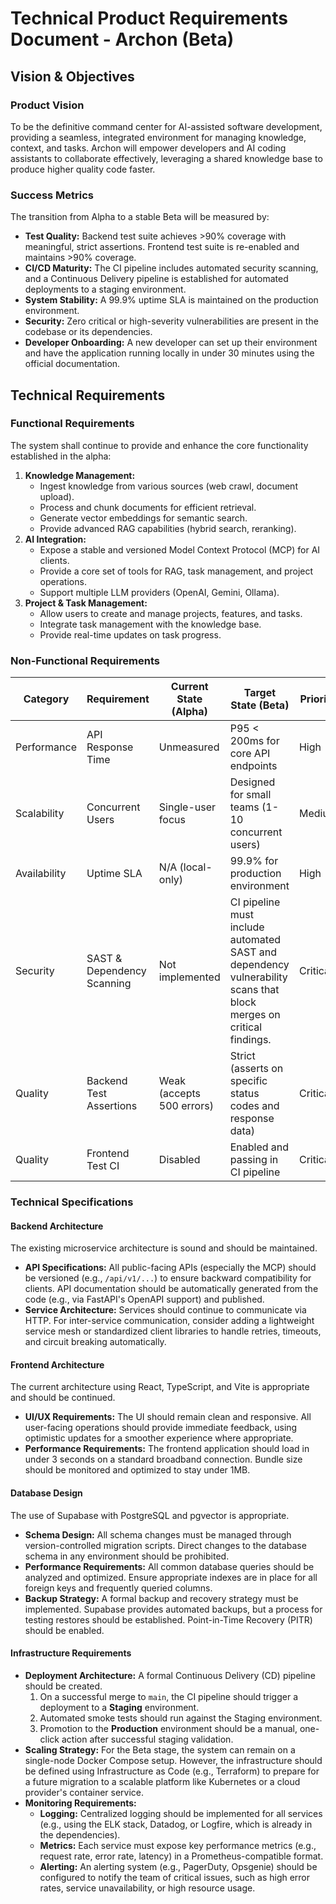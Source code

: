 # Technical Product Requirements Document - Archon (Beta)

## Vision & Objectives

### Product Vision
To be the definitive command center for AI-assisted software development, providing a seamless, integrated environment for managing knowledge, context, and tasks. Archon will empower developers and AI coding assistants to collaborate effectively, leveraging a shared knowledge base to produce higher quality code faster.

### Success Metrics
The transition from Alpha to a stable Beta will be measured by:
- **Test Quality:** Backend test suite achieves >90% coverage with meaningful, strict assertions. Frontend test suite is re-enabled and maintains >90% coverage.
- **CI/CD Maturity:** The CI pipeline includes automated security scanning, and a Continuous Delivery pipeline is established for automated deployments to a staging environment.
- **System Stability:** A 99.9% uptime SLA is maintained on the production environment.
- **Security:** Zero critical or high-severity vulnerabilities are present in the codebase or its dependencies.
- **Developer Onboarding:** A new developer can set up their environment and have the application running locally in under 30 minutes using the official documentation.

## Technical Requirements

### Functional Requirements
The system shall continue to provide and enhance the core functionality established in the alpha:
1.  **Knowledge Management:**
    -   Ingest knowledge from various sources (web crawl, document upload).
    -   Process and chunk documents for efficient retrieval.
    -   Generate vector embeddings for semantic search.
    -   Provide advanced RAG capabilities (hybrid search, reranking).
2.  **AI Integration:**
    -   Expose a stable and versioned Model Context Protocol (MCP) for AI clients.
    -   Provide a core set of tools for RAG, task management, and project operations.
    -   Support multiple LLM providers (OpenAI, Gemini, Ollama).
3.  **Project & Task Management:**
    -   Allow users to create and manage projects, features, and tasks.
    -   Integrate task management with the knowledge base.
    -   Provide real-time updates on task progress.

### Non-Functional Requirements

| Category | Requirement | Current State (Alpha) | Target State (Beta) | Priority |
|----------|-------------|---------------|--------------|----------|
| Performance | API Response Time | Unmeasured | P95 < 200ms for core API endpoints | High |
| Scalability | Concurrent Users | Single-user focus | Designed for small teams (1-10 concurrent users) | Medium |
| Availability | Uptime SLA | N/A (local-only) | 99.9% for production environment | High |
| Security | SAST & Dependency Scanning | Not implemented | CI pipeline must include automated SAST and dependency vulnerability scans that block merges on critical findings. | Critical |
| Quality | Backend Test Assertions | Weak (accepts 500 errors) | Strict (asserts on specific status codes and response data) | Critical |
| Quality | Frontend Test CI | Disabled | Enabled and passing in CI pipeline | Critical |

### Technical Specifications

#### Backend Architecture
The existing microservice architecture is sound and should be maintained.
*   **API Specifications:** All public-facing APIs (especially the MCP) should be versioned (e.g., `/api/v1/...`) to ensure backward compatibility for clients. API documentation should be automatically generated from the code (e.g., via FastAPI's OpenAPI support) and published.
*   **Service Architecture:** Services should continue to communicate via HTTP. For inter-service communication, consider adding a lightweight service mesh or standardized client libraries to handle retries, timeouts, and circuit breaking automatically.

#### Frontend Architecture
The current architecture using React, TypeScript, and Vite is appropriate and should be continued.
*   **UI/UX Requirements:** The UI should remain clean and responsive. All user-facing operations should provide immediate feedback, using optimistic updates for a smoother experience where appropriate.
*   **Performance Requirements:** The frontend application should load in under 3 seconds on a standard broadband connection. Bundle size should be monitored and optimized to stay under 1MB.

#### Database Design
The use of Supabase with PostgreSQL and pgvector is appropriate.
*   **Schema Design:** All schema changes must be managed through version-controlled migration scripts. Direct changes to the database schema in any environment should be prohibited.
*   **Performance Requirements:** All common database queries should be analyzed and optimized. Ensure appropriate indexes are in place for all foreign keys and frequently queried columns.
*   **Backup Strategy:** A formal backup and recovery strategy must be implemented. Supabase provides automated backups, but a process for testing restores should be established. Point-in-Time Recovery (PITR) should be enabled.

#### Infrastructure Requirements
*   **Deployment Architecture:** A formal Continuous Delivery (CD) pipeline should be created.
    1.  On a successful merge to `main`, the CI pipeline should trigger a deployment to a **Staging** environment.
    2.  Automated smoke tests should run against the Staging environment.
    3.  Promotion to the **Production** environment should be a manual, one-click action after successful staging validation.
*   **Scaling Strategy:** For the Beta stage, the system can remain on a single-node Docker Compose setup. However, the infrastructure should be defined using Infrastructure as Code (e.g., Terraform) to prepare for a future migration to a scalable platform like Kubernetes or a cloud provider's container service.
*   **Monitoring Requirements:**
    *   **Logging:** Centralized logging should be implemented for all services (e.g., using the ELK stack, Datadog, or Logfire, which is already in the dependencies).
    *   **Metrics:** Each service must expose key performance metrics (e.g., request rate, error rate, latency) in a Prometheus-compatible format.
    *   **Alerting:** An alerting system (e.g., PagerDuty, Opsgenie) should be configured to notify the team of critical issues, such as high error rates, service unavailability, or high resource usage.
